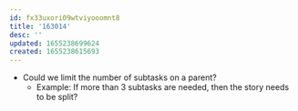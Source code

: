 ```yaml
---
id: fx33uxori09wtviyooomnt8
title: '163014'
desc: ''
updated: 1655238699624
created: 1655238615693
---
```


- Could we limit the number of subtasks on a parent? 
  - Example: If more than 3 subtasks are needed, then the story needs to be split?
